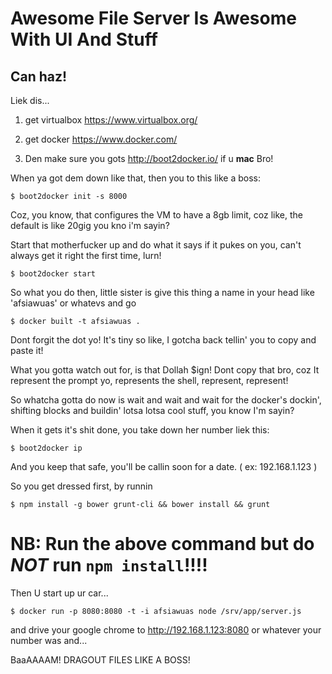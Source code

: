 # Awesome File Server Is Awesome With UI And Stuff #

## Can haz!

Liek dis...

1. get virtualbox https://www.virtualbox.org/

2. get docker https://www.docker.com/

3. Den make sure you gots http://boot2docker.io/ if u **mac** Bro!

When ya got dem down like that, then you to this like a boss:

`$ boot2docker init -s 8000` 

Coz, you know, that configures the VM to have a 8gb limit, coz like, the default is like 20gig you kno i'm sayin?

Start that motherfucker up and do what it says if it pukes on you, can't always get it right the first time, lurn!

`$ boot2docker start` 

So what you do then, little sister is give this thing a name in your head like 'afsiawuas' or whatevs and go 

`$ docker built -t afsiawuas .`

Dont forgit the dot yo! It's tiny so like, I gotcha back tellin' you to copy and paste it!

What you gotta watch out for, is that Dollah $ign! Dont copy that bro, coz It represent the prompt yo, represents the shell, represent, represent!

So whatcha gotta do now is wait and wait and wait for the docker's dockin', shifting blocks and buildin' lotsa lotsa cool stuff, you know I'm sayin?

When it gets it's shit done, you take down her number liek this:

`$ boot2docker ip` 

And you keep that safe, you'll be callin soon for a date. ( ex: 192.168.1.123 )

So you get dressed first, by runnin

`$ npm install -g bower grunt-cli && bower install && grunt` 

# NB: Run the above command but do _NOT_ run `npm install`!!!! 

Then U start up ur car...

`$ docker run -p 8080:8080 -t -i afsiawuas node /srv/app/server.js`

and drive your google chrome to http://192.168.1.123:8080 or whatever your number was and...

BaaAAAAM! DRAGOUT FILES LIKE A BOSS!